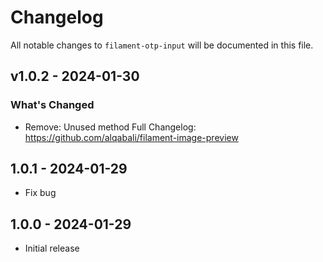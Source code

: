 # Changelog

All notable changes to `filament-otp-input` will be documented in this file.

## v1.0.2 - 2024-01-30

### What's Changed

-   Remove: Unused method
    Full Changelog: https://github.com/alqabali/filament-image-preview

## 1.0.1 - 2024-01-29

-   Fix bug

## 1.0.0 - 2024-01-29

-   Initial release
